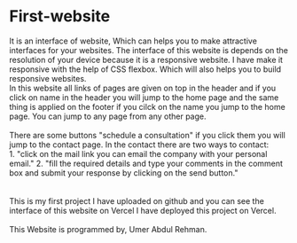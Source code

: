 # First-website
It is an interface of website, Which can helps you to make attractive interfaces for your websites.
The interface of this website is depends on the resolution of your device because it is a responsive website. I have make it responsive with the help of CSS flexbox. Which will also helps you to build responsive websites. 
<br>
In this website all links of pages are given on top in the header and if you click on name in the header you will jump to the home page and the same thing is applied on the footer if you cilck on the name you jump to the home page. You can jump to any page from any other page.  
<br>
There are some buttons "schedule a consultation" if you click them you will jump to the contact page.
In the contact there are two ways to contact:
<br>
        1.   "click on the mail link you can email the company with your personal email." 
        2.   "fill the required details and type your comments in the comment box and submit your response
              by clicking on the send button."  
<br>
<br>
This is my first project I have uploaded on github and you can see the interface of this website on Vercel
I have deployed this project on Vercel.
<br>
<br>
This Website is programmed by,
Umer Abdul Rehman.